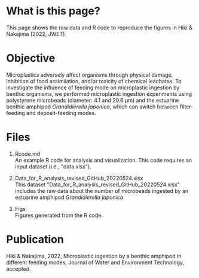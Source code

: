 # What is this page?
This page shows the raw data and R code to reproduce the figures in Hiki & Nakajima (2022, JWET). 


# Objective  
Microplastics adversely affect organisms through physical damage, inhibition of food assimilation, and/or toxicity of chemical leachates. To investigate the influence of feeding mode on microplastic ingestion by benthic organisms, we performed microplastic ingestion experiments using polystyrene microbeads (diameter: 4.1 and 20.6 μm) and the estuarine benthic amphipod <i>Grandidierella japonica</i>, which can switch between filter-feeding and deposit-feeding modes.  
  
   
# Files
1. Rcode.md  
An example R code for analysis and visualization. This code requires an input dataset (i.e., "data.xlsx").  
     
2. Data_for_R_analysis_revised_GitHub_20220524.xlsx  
This dataset "Data_for_R_analysis_revised_GitHub_20220524.xlsx" includes the raw data about the number of microbeads ingested by an estuarine amphipod <i>Grandidierella japonica</i>.
  
3. Figs  
Figures generated from the R code.

# Publication
Hiki & Nakajima, 2022, Microplastic ingestion by a benthic amphipod in different feeding modes, Journal of Water and Environment Technology, accepted.
